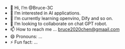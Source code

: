 - 👋 Hi, I’m @Bruce-3C
- 👀 I’m interested in AI applications.
- 🌱 I’m currently learning openvino, Dify and so on.
- 💞️ I’m looking to collaborate on chat GPT robot.
- 📫 How to reach me ... bruce2020chen@gmaail.com
- 😄 Pronouns: ... 
- ⚡ Fun fact: ...

<!---
Bruce-3C/Bruce-3C is a ✨ special ✨ repository because its `README.md` (this file) appears on your GitHub profile.
You can click the Preview link to take a look at your changes.
--->
